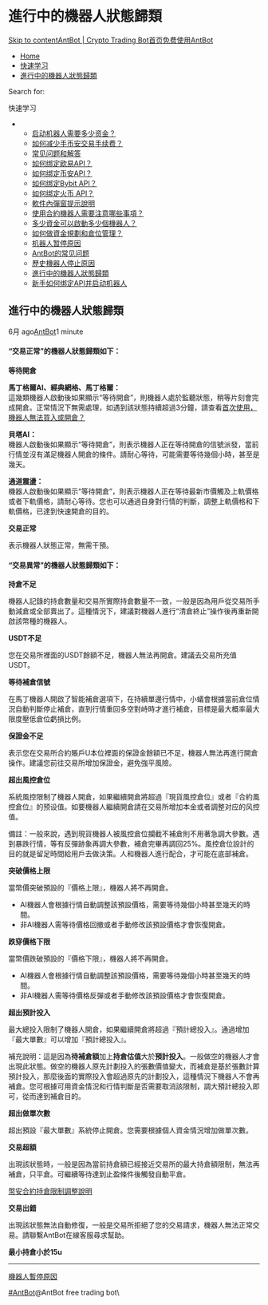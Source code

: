 # 進行中的機器人狀態歸類

[Skip to content](https://www.antrade.io/guide/docs/cn/cn-1do89q0srd22l/#content)[AntBot | Crypto Trading Bot](https://www.antrade.io/guide/docs/cn/)[首页](https://www.antrade.io/guide/docs/cn/)[免费使用AntBot](https://antrade.io/)

* [Home](https://www.antrade.io/guide/docs/cn)
* [快速学习](https://www.antrade.io/guide/docs/cn/cn-1dnmtb50vo4uf/)
* [進行中的機器人狀態歸類](https://www.antrade.io/guide/docs/cn/cn-1do89q0srd22l/)

Search for:

快速学习

*
  * [启动机器人需要多少资金？](https://www.antrade.io/guide/docs/cn/how-much-capital-do-i-need-to-start-a-bot/)
  * [如何减少手币安交易手续费？](https://www.antrade.io/guide/docs/cn/reducing-trading-fees/)
  * [常见问题和解答](https://www.antrade.io/guide/docs/cn/frequently-asked-questions/)
  * [如何绑定欧易API？](https://www.antrade.io/guide/docs/cn/binding\_okx/)
  * [如何绑定币安API？](https://www.antrade.io/guide/docs/cn/binding\_binance/)
  * [如何绑定Bybit API？](https://www.antrade.io/guide/docs/cn/binding\_bybit/)
  * [如何绑定火币 API？](https://www.antrade.io/guide/docs/cn/binding\_huobi/)
  * [軟件內彈窗提示說明](https://www.antrade.io/guide/docs/cn/cn-1dpdt50h9f5om/)
  * [使用合約機器人需要注意哪些事項？](https://www.antrade.io/guide/docs/cn/cn-1dodlqdr1oqlj/)
  * [多少資金可以啟動多少個機器人？](https://www.antrade.io/guide/docs/cn/cn-1dodllk5easg6/)
  * [如何做資金規劃和倉位管理？](https://www.antrade.io/guide/docs/cn/cn-1dodkr7b4qkps/)
  * [机器人暂停原因](https://www.antrade.io/guide/docs/cn/cn-paused/)
  * [AntBot的常见问题](https://www.antrade.io/guide/docs/cn/faq/)
  * [歷史機器人停止原因](https://www.antrade.io/guide/docs/cn/cn-1do8ag27eusj1/)
  * [進行中的機器人狀態歸類](https://www.antrade.io/guide/docs/cn/cn-1do89q0srd22l/)
  * [新手如何绑定API并启动机器人](https://www.antrade.io/guide/docs/cn/beginner-guides/)

## 進行中的機器人狀態歸類

6月 ago[AntBot](https://www.antrade.io/guide/docs/cn/author/antbot/)1 minute

#### “交易正常”的機器人狀態歸類如下： <a href="#g7ikd1" id="g7ikd1"></a>

**等待開倉**

**馬丁格爾AI、經典網格、馬丁格爾：**\
這幾類機器人啟動後如果顯示“等待開倉”，則機器人處於監聽狀態，稍等片刻會完成開倉。正常情況下無需處理，如遇到該狀態持續超過3分鐘，請查看[首次使用，機器人無法買入或開倉？](https://antrade.io/guide/docs/cn/cn-1dofnr94b4pee)

**貝塔AI：**\
機器人啟動後如果顯示“等待開倉”，則表示機器人正在等待開倉的信號派發，當前行情並沒有滿足機器人開倉的條件。請耐心等待，可能需要等待幾個小時，甚至是幾天。

**通道震盪：**\
機器人啟動後如果顯示“等待開倉”，則表示機器人正在等待最新市價觸及上軌價格或者下軌價格，請耐心等待。您也可以通過自身對行情的判斷，調整上軌價格和下軌價格，已達到快速開倉的目的。

**交易正常**

表示機器人狀態正常，無需干預。

#### “交易異常”的機器人狀態歸類如下： <a href="#8mo5nb" id="8mo5nb"></a>

**持倉不足**

機器人記錄的持倉數量和交易所實際持倉數量不一致，一般是因為用戶從交易所手動減倉或全部賣出了。這種情況下，建議對機器人進行“清倉終止”操作後再重新開啟該幣種的機器人。

**USDT不足**

您在交易所裡面的USDT餘額不足，機器人無法再開倉。建議去交易所充值USDT。

**等待補倉信號**

在馬丁機器人開啟了智能補倉選項下，在持續單邊行情中，小蟻會根據當前倉位情況自動判斷停止補倉，直到行情重回多空對峙時才進行補倉，目標是最大概率最大限度壓低倉位虧損比例。

**保證金不足**

表示您在交易所合約賬戶U本位裡面的保證金餘額已不足，機器人無法再進行開倉操作。建議您前往交易所增加保證金，避免強平風險。

**超出風控倉位**

系統風控限制了機器人開倉，如果繼續開倉將超過『現貨風控倉位』或者『合約風控倉位』的预设值。如要機器人繼續開倉請在交易所增加本金或者調整对应的风控值。

備註：一般來說，遇到現貨機器人被風控倉位攔截不補倉則不用著急調大參數。遇到暴跌行情，等有反彈跡象再調大參數，補倉完畢再調回25%。風控倉位設計的目的就是留足時間給用戶去做決策。人和機器人進行配合，才可能在底部補倉。

**突破價格上限**

當幣價突破預設的『價格上限』，機器人將不再開倉。

* AI機器人會根據行情自動調整該預設價格，需要等待幾個小時甚至幾天的時間。
* 非AI機器人需等待價格回撤或者手動修改該預設價格才會恢復開倉。

**跌穿價格下限**

當幣價跌破預設的『價格下限』，機器人將不再開倉。

* AI機器人會根據行情自動調整該預設價格，需要等待幾個小時甚至幾天的時間。
* 非AI機器人需等待價格反彈或者手動修改該預設價格才會恢復開倉。

**超出預計投入**

最大總投入限制了機器人開倉，如果繼續開倉將超過『預計總投入』。通過增加『最大單數』可以增加『預計總投入』。

補充說明：這是因為**待補倉額**加上**持倉估值**大於**預計投入**。一般做空的機器人才會出現此狀態。做空的機器人原先計劃投入的張數價值變大，而補倉是基於張數計算預計投入，那麼後面的實際投入會超過原先的計劃投入，這種情況下機器人不會再補倉。您可根據可用資金情況和行情判斷是否需要取消該限制，調大預計總投入即可，從而達到補倉目的。

**超出做單次數**

超出預設『最大單數』系統停止開倉。您需要根據個人資金情況增加做單次數。

**交易超額**

出現該狀態時，一般是因為當前持倉額已經接近交易所的最大持倉額限制，無法再補倉，只平倉。可繼續等待達到止盈條件後觸發自動平倉。

[幣安合約持倉限制調整說明](https://www.binance.com/zh-CN/support/faq/13163f41fe2b44af982e612dfe7e6709)

**交易出錯**

出現該狀態無法自動修復，一般是交易所拒絕了您的交易請求，機器人無法正常交易。請聯繫AntBot在線客服尋求幫助。

**最小持倉小於15u**

***

[機器人暫停原因](https://antrade.io/guide/docs/cn/cn-paused)

[#AntBot](https://www.antrade.io/guide/docs/cn/tag/antbot/)@AntBot free trading bot\
